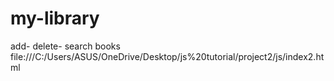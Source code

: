 # my-library
add- delete- search books
file:///C:/Users/ASUS/OneDrive/Desktop/js%20tutorial/project2/js/index2.html
